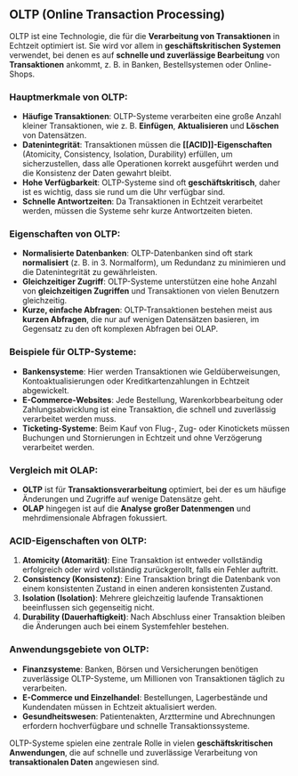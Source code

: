 ## OLTP (Online Transaction Processing)

OLTP ist eine Technologie, die für die **Verarbeitung von Transaktionen** in Echtzeit optimiert ist. Sie wird vor allem in **geschäftskritischen Systemen** verwendet, bei denen es auf **schnelle und zuverlässige Bearbeitung** von **Transaktionen** ankommt, z. B. in Banken, Bestellsystemen oder Online-Shops.

### Hauptmerkmale von OLTP:
- **Häufige Transaktionen**: OLTP-Systeme verarbeiten eine große Anzahl kleiner Transaktionen, wie z. B. **Einfügen**, **Aktualisieren** und **Löschen** von Datensätzen.
- **Datenintegrität**: Transaktionen müssen die **[[ACID]]-Eigenschaften** (Atomicity, Consistency, Isolation, Durability) erfüllen, um sicherzustellen, dass alle Operationen korrekt ausgeführt werden und die Konsistenz der Daten gewahrt bleibt.
- **Hohe Verfügbarkeit**: OLTP-Systeme sind oft **geschäftskritisch**, daher ist es wichtig, dass sie rund um die Uhr verfügbar sind.
- **Schnelle Antwortzeiten**: Da Transaktionen in Echtzeit verarbeitet werden, müssen die Systeme sehr kurze Antwortzeiten bieten.

### Eigenschaften von OLTP:
- **Normalisierte Datenbanken**: OLTP-Datenbanken sind oft stark **normalisiert** (z. B. in 3. Normalform), um Redundanz zu minimieren und die Datenintegrität zu gewährleisten.
- **Gleichzeitiger Zugriff**: OLTP-Systeme unterstützen eine hohe Anzahl von **gleichzeitigen Zugriffen** und Transaktionen von vielen Benutzern gleichzeitig.
- **Kurze, einfache Abfragen**: OLTP-Transaktionen bestehen meist aus **kurzen Abfragen**, die nur auf wenigen Datensätzen basieren, im Gegensatz zu den oft komplexen Abfragen bei OLAP.

### Beispiele für OLTP-Systeme:
- **Bankensysteme**: Hier werden Transaktionen wie Geldüberweisungen, Kontoaktualisierungen oder Kreditkartenzahlungen in Echtzeit abgewickelt.
- **E-Commerce-Websites**: Jede Bestellung, Warenkorbbearbeitung oder Zahlungsabwicklung ist eine Transaktion, die schnell und zuverlässig verarbeitet werden muss.
- **Ticketing-Systeme**: Beim Kauf von Flug-, Zug- oder Kinotickets müssen Buchungen und Stornierungen in Echtzeit und ohne Verzögerung verarbeitet werden.

### Vergleich mit OLAP:
- **OLTP** ist für **Transaktionsverarbeitung** optimiert, bei der es um häufige Änderungen und Zugriffe auf wenige Datensätze geht.
- **OLAP** hingegen ist auf die **Analyse großer Datenmengen** und mehrdimensionale Abfragen fokussiert.

### ACID-Eigenschaften von OLTP:
1. **Atomicity (Atomarität)**: Eine Transaktion ist entweder vollständig erfolgreich oder wird vollständig zurückgerollt, falls ein Fehler auftritt.
2. **Consistency (Konsistenz)**: Eine Transaktion bringt die Datenbank von einem konsistenten Zustand in einen anderen konsistenten Zustand.
3. **Isolation (Isolation)**: Mehrere gleichzeitig laufende Transaktionen beeinflussen sich gegenseitig nicht.
4. **Durability (Dauerhaftigkeit)**: Nach Abschluss einer Transaktion bleiben die Änderungen auch bei einem Systemfehler bestehen.

### Anwendungsgebiete von OLTP:
- **Finanzsysteme**: Banken, Börsen und Versicherungen benötigen zuverlässige OLTP-Systeme, um Millionen von Transaktionen täglich zu verarbeiten.
- **E-Commerce und Einzelhandel**: Bestellungen, Lagerbestände und Kundendaten müssen in Echtzeit aktualisiert werden.
- **Gesundheitswesen**: Patientenakten, Arzttermine und Abrechnungen erfordern hochverfügbare und schnelle Transaktionssysteme.

OLTP-Systeme spielen eine zentrale Rolle in vielen **geschäftskritischen Anwendungen**, die auf schnelle und zuverlässige Verarbeitung von **transaktionalen Daten** angewiesen sind.
